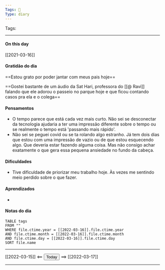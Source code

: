 ```yaml
---
Tags: 📝
Type: diary
---
```


Tags:  

---
#### On this day

[[2021-03-16]]

#### Gratidão do dia
==Estou grato por poder jantar com meus pais hoje==


==Gostei bastante de um áudio da Sat Hari, professora do [[@ Ravi]] falando que ele adorou o passeio no parque hoje e que ficou contando casos pra ela e o colega==

#### Pensamentos
- O tempo parece que está cada vez mais curto. Não sei se desconectar da tecnologia ajudaria a ter uma impressão diferente sobre o tempo ou se realmente o tempo está 'passando mais rápido'.
- Não sei se peguei covid ou se ta rolando algo estranho. Já tem dois dias que estou com uma impressão de vazio ou de que estou esquecendo algo. Que deveria estar fazendo alguma coisa. Mas não consigo achar exatamente o que gera essa pequena ansiedade no fundo da cabeça.

#### Dificuldades
- Tive dificuldade de priorizar meu trabalho hoje. Às vezes me sentindo meio perdido sobre o que fazer.

#### Aprendizados
- 

#### Notas do dia
```dataview
TABLE tags
FROM ""
WHERE file.ctime.year = [[2022-03-16]].file.ctime.year
AND file.ctime.month = [[2022-03-16]].file.ctime.month
AND file.ctime.day = [[2022-03-16]].file.ctime.day
SORT file.name
```

---

[[2022-03-15]] <== <button class="date_button_today">Today</button> ==> [[2022-03-17]]

---



